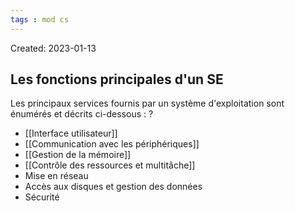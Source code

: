 ```yaml
---
tags : mod cs
---
```

Created: 2023-01-13

## Les fonctions principales d'un SE

Les principaux services fournis par un système d'exploitation sont énumérés et décrits ci-dessous :
?
- [[Interface utilisateur]]  
- [[Communication avec les périphériques]]  
- [[Gestion de la mémoire]]  
- [[Contrôle des ressources et multitâche]]  
- Mise en réseau 
- Accès aux disques et gestion des données 
- Sécurité

